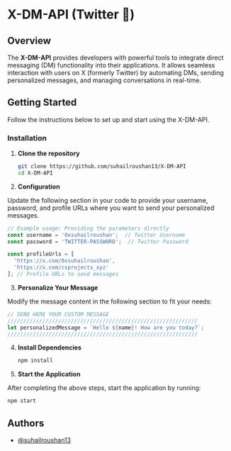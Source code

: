 # X-DM-API (Twitter 🐥)

## Overview
The **X-DM-API** provides developers with powerful tools to integrate direct messaging (DM) functionality into their applications. It allows seamless interaction with users on X (formerly Twitter) by automating DMs, sending personalized messages, and managing conversations in real-time.

## Getting Started

Follow the instructions below to set up and start using the X-DM-API.

### Installation

1. **Clone the repository**  
   ```bash
   git clone https://github.com/suhailroushan13/X-DM-API
   cd X-DM-API
   ```

2. **Configuration**  

Update the following section in your code to provide your username, password, and profile URLs where you want to send your personalized messages.

```javascript
// Example usage: Providing the parameters directly
const username = '0xsuhailroushan';  // Twitter Username
const password = 'TWITTER-PASSWORD';  // Twitter Password

const profileUrls = [
  'https://x.com/0xsuhailroushan',
  'https://x.com/csprojects_xyz'
]; // Profile URLs to send messages
```

3. **Personalize Your Message** 

Modify the message content in the following section to fit your needs:

```javascript
// SEND HERE YOUR CUSTOM MESSAGE
////////////////////////////////////////////////////////////
let personalizedMessage = `Hello ${name}! How are you today?`;
////////////////////////////////////////////////////////////
```

4. **Install Dependencies** 
   ```bash
   npm install
   ```

5. **Start the Application**

After completing the above steps, start the application by running:

```bash
npm start
```


## Authors

- [@suhailroushan13](https://www.github.com/suhailroushan13)

